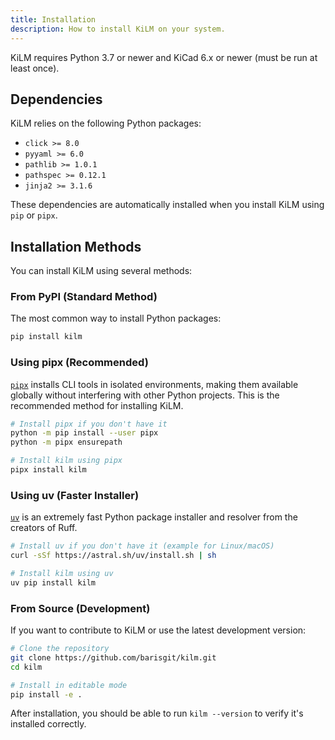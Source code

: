 ```yaml
---
title: Installation
description: How to install KiLM on your system.
---
```


KiLM requires Python 3.7 or newer and KiCad 6.x or newer (must be run at least once).

## Dependencies

KiLM relies on the following Python packages:

- `click >= 8.0`
- `pyyaml >= 6.0`
- `pathlib >= 1.0.1`
- `pathspec >= 0.12.1`
- `jinja2 >= 3.1.6`

These dependencies are automatically installed when you install KiLM using `pip` or `pipx`.

## Installation Methods

You can install KiLM using several methods:

### From PyPI (Standard Method)

The most common way to install Python packages:

```bash
pip install kilm
```

### Using pipx (Recommended)

[`pipx`](https://pypa.github.io/pipx/) installs CLI tools in isolated environments, making them available globally without interfering with other Python projects. This is the recommended method for installing KiLM.

```bash
# Install pipx if you don't have it
python -m pip install --user pipx
python -m pipx ensurepath

# Install kilm using pipx
pipx install kilm
```

### Using uv (Faster Installer)

[`uv`](https://github.com/astral-sh/uv) is an extremely fast Python package installer and resolver from the creators of Ruff.

```bash
# Install uv if you don't have it (example for Linux/macOS)
curl -sSf https://astral.sh/uv/install.sh | sh

# Install kilm using uv
uv pip install kilm
```

### From Source (Development)

If you want to contribute to KiLM or use the latest development version:

```bash
# Clone the repository
git clone https://github.com/barisgit/kilm.git
cd kilm

# Install in editable mode
pip install -e .
```

After installation, you should be able to run `kilm --version` to verify it's installed correctly.
